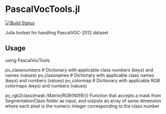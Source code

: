# PascalVocTools.jl

[![Build Status](https://github.com/cirobr/PascalVocTools.jl/actions/workflows/CI.yml/badge.svg?branch=main)](https://github.com/cirobr/PascalVocTools.jl/actions/workflows/CI.yml?query=branch%3Amain)

Julia toolset for handling PascalVOC-2012 dataset

## Usage
using PascalVocTools

pv_classnumbers # Dictionary with applicable class numbers (keys) and names (values)
pv_classnames   # Dictionary with applicable class names (keys) and numbers (values)
pv_colormap     # Dictionary with applicable RGB colormaps (keys) and numbers (values)

pv_rgb2class(mask::Matrix{RGB{N0f8}})
Function that accepts a mask from SegmentationClass folder as input, and outputs an array of same dimension where each pixel is the numeric integer corresponding to the class number
